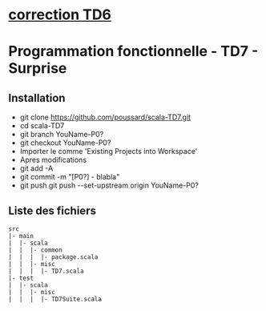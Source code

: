 # [**correction TD6**](https://github.com/poussard/scala-TD6/blob/master/correction.md)
# Programmation fonctionnelle - TD7 - Surprise

## Installation
* git clone https://github.com/poussard/scala-TD7.git
* cd scala-TD7
* git branch YouName-P0?
* git checkout YouName-P0?
* Importer le comme 'Existing Projects into Workspace'
* Apres modifications
* git add -A
* git commit -m "[P0?] - blabla"
* git push git push --set-upstream origin YouName-P0?

## Liste des fichiers
    src
    |- main
    |  |- scala
    |  |  |- common
    |  |  |  |- package.scala
    |  |  |- misc
    |  |  |  |- TD7.scala      
    |- test
    |  |- scala
    |  |  |- misc
    |  |  |  |- TD7Suite.scala  
 

